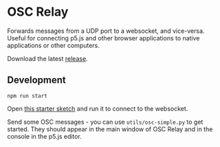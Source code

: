 # OSC Relay

Forwards messages from a UDP port to a websocket, and vice-versa. Useful for connecting p5.js and other browser applications to native applications or other computers.

Download the latest [release](https://github.com/mngyuan/OSC-Relay/releases).

## Development

```
npm run start
```

Open [this starter sketch](https://editor.p5js.org/mngyuan/sketches/hA9CeepA-) and run it to connect to the websocket.

Send some OSC messages - you can use `utils/osc-simple.py` to get started. They should appear in the main window of OSC Relay and in the console in the p5.js editor.
